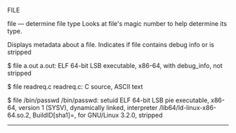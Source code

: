 FILE

file — determine file type
Looks at file's magic number to help determine its type.

Displays metadata about a file. Indicates if file contains debug info or is stripped

$ file a.out
a.out: ELF 64-bit LSB executable, x86-64,  with debug_info, not stripped

$ file readreq.c
readreq.c: C source, ASCII text

$ file /bin/passwd
/bin/passwd: setuid ELF 64-bit LSB pie executable, x86-64, version 1 (SYSV),
dynamically linked, interpreter /lib64/ld-linux-x86-64.so.2,
BuildID[sha1]=<hash>, for GNU/Linux 3.2.0, stripped

---